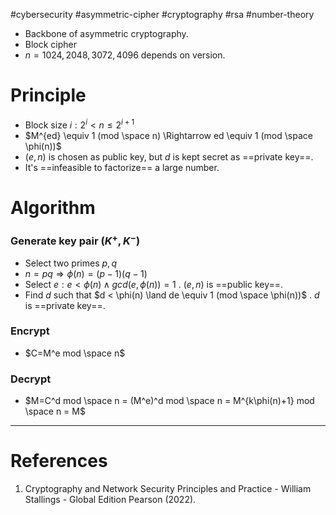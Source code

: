 #cybersecurity #asymmetric-cipher  #cryptography #rsa  #number-theory 
- Backbone of asymmetric cryptography.
- Block cipher
- $n = 1024,2048,3072,4096$ depends on version.
# Principle
- Block size $i: 2^i<n \leq 2^{i+1}$ 
- $M^{ed} \equiv 1 (mod \space n) \Rightarrow ed \equiv 1 (mod \space \phi(n))$ 
- $(e,n)$ is chosen as public key, but $d$ is kept secret as ==private key==.
- It's ==infeasible to factorize== a large number.
# Algorithm
### Generate key pair ($K^+,K^-$) 
- Select two primes $p,q$ 
- $n=pq \Rightarrow \phi(n)=(p-1)(q-1)$ 
- Select $e: e < \phi(n) \land gcd(e,\phi(n))=1$ . $(e,n)$ is ==public key==.
- Find $d$ such that $d < \phi(n) \land de \equiv 1 (mod \space \phi(n))$ . $d$ is ==private key==.
### Encrypt
- $C=M^e mod \space n$
### Decrypt
- $M=C^d mod \space n = (M^e)^d mod \space n = M^{k\phi(n)+1} mod \space n = M$ 

---
# References
1. Cryptography and Network Security Principles and Practice - William Stallings -  Global Edition Pearson (2022).

